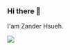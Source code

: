 ### Hi there 👋

<!--
**Xuezenghuigithub/Xuezenghuigithub** is a ✨ _special_ ✨ repository because its `README.md` (this file) appears on your GitHub profile.

Here are some ideas to get you started:

- 🔭 I’m currently working on ...
- 🌱 I’m currently learning ...
- 👯 I’m looking to collaborate on ...
- 🤔 I’m looking for help with ...
- 💬 Ask me about ...
- 📫 How to reach me: ...
- 😄 Pronouns: ...
- ⚡ Fun fact: ...
-->

I'am Zander Hsueh.

<img style="max-width: 50% !important;" src="https://github-readme-stats.vercel.app/api?username=Xuezenghuigithub&show_icons=true" />
